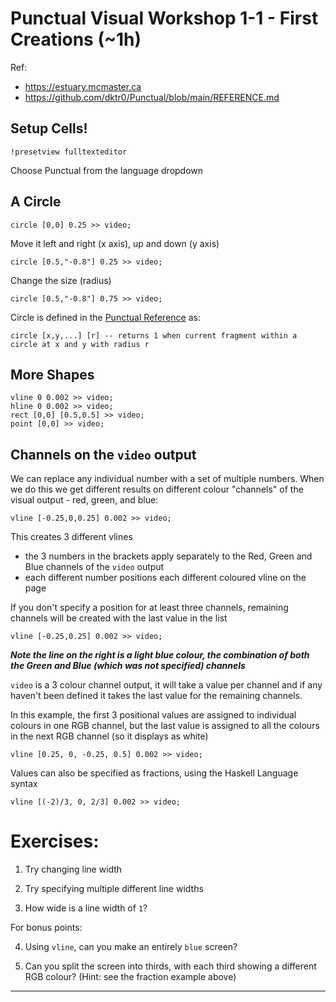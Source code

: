 # Punctual Visual Workshop 1-1 - First Creations (~1h)

Ref: 
 - https://estuary.mcmaster.ca
 - https://github.com/dktr0/Punctual/blob/main/REFERENCE.md

## Setup Cells!

`!presetview fulltexteditor`

Choose Punctual from the language dropdown

## A Circle

```
circle [0,0] 0.25 >> video;
```

Move it left and right (x axis), up and down (y axis)
```
circle [0.5,"-0.8"] 0.25 >> video;
```

Change the size (radius)
```
circle [0.5,"-0.8"] 0.75 >> video;
```

Circle is defined in the [Punctual Reference](https://github.com/dktr0/Punctual/blob/main/REFERENCE.md) as:
```
circle [x,y,...] [r] -- returns 1 when current fragment within a circle at x and y with radius r
```

## More Shapes

```
vline 0 0.002 >> video;
hline 0 0.002 >> video;
rect [0,0] [0.5,0.5] >> video;
point [0,0] >> video;
```

## Channels on the `video` output

We can replace any individual number with a set of multiple numbers. When we do this we get different results on different colour "channels" of the visual output - red, green, and blue:

```
vline [-0.25,0,0.25] 0.002 >> video;
```

This creates 3 different vlines
 - the 3 numbers in the brackets apply separately to the Red, Green and Blue channels of the `video` output
 - each different number positions each different coloured vline on the page

If you don't specify a position for at least three channels, remaining channels will be created with the last value in the list

```
vline [-0.25,0.25] 0.002 >> video;
```

***Note the line on the right is a light blue colour, the combination of both the Green and Blue (which was not specified) channels***

`video` is a 3 colour channel output, it will take a value per channel and if any haven't been defined it takes the last value for the remaining channels.

In this example, the first 3 positional values are assigned to individual colours in one RGB channel, but the last value is assigned to all the colours in the next RGB channel (so it displays as white)

```
vline [0.25, 0, -0.25, 0.5] 0.002 >> video;
```

Values can also be specified as fractions, using the Haskell Language syntax

```
vline [(-2)/3, 0, 2/3] 0.002 >> video;
```

# Exercises:

1. Try changing line width



2. Try specifying multiple different line widths



3. How wide is a line width of `1`?



For bonus points:

4. Using `vline`, can you make an entirely `blue` screen?



5. Can you split the screen into thirds, with each third showing a different RGB colour? (Hint: see the fraction example above)



---
